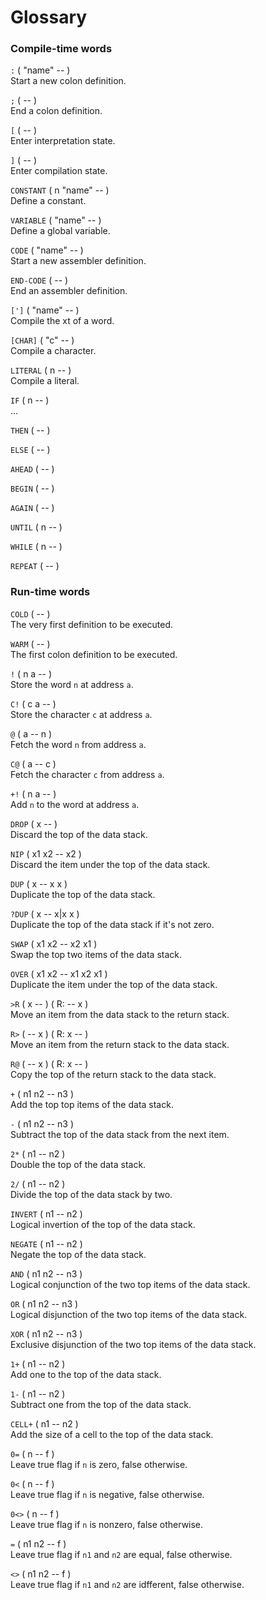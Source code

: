# Glossary 
 
### Compile-time words

`:` ( "name" -- )  
Start a new colon definition.

`;` ( -- )  
End a colon definition.

`[` ( -- )  
Enter interpretation state.

`]` ( -- )  
Enter compilation state.

`CONSTANT` ( n "name" -- )  
Define a constant.

`VARIABLE` ( "name" -- )  
Define a global variable.

`CODE` ( "name" -- )  
Start a new assembler definition.

`END-CODE` ( -- )  
End an assembler definition.

`[']` ( "name" -- )  
Compile the xt of a word.

`[CHAR]` ( "c" -- )  
Compile a character.

`LITERAL` ( n -- )  
Compile a literal.

`IF` ( n -- )  
...

`THEN` ( -- )

`ELSE` ( -- )

`AHEAD` ( -- )

`BEGIN` ( -- )

`AGAIN` ( -- )

`UNTIL` ( n -- )

`WHILE` ( n -- )

`REPEAT` ( -- )

### Run-time words

`COLD` ( -- )  
The very first definition to be executed.

`WARM` ( -- )  
The first colon definition to be executed.

`!` ( n a -- )  
Store the word `n` at address `a`.

`C!` ( c a -- )  
Store the character `c` at address `a`.

`@` ( a -- n )  
Fetch the word `n` from address `a`.

`C@` ( a -- c )  
Fetch the character `c` from address `a`.

`+!` ( n a -- )  
Add `n` to the word at address `a`.

`DROP` ( x -- )  
Discard the top of the data stack.

`NIP` ( x1 x2 -- x2 )  
Discard the item under the top of the data stack.

`DUP` ( x -- x x )  
Duplicate the top of the data stack.

`?DUP` ( x -- x|x x )  
Duplicate the top of the data stack if it's not zero.

`SWAP` ( x1 x2 -- x2 x1 )  
Swap the top two items of the data stack.

`OVER` ( x1 x2 -- x1 x2 x1 )  
Duplicate the item under the top of the data stack.

`>R` ( x -- ) ( R: -- x )  
Move an item from the data stack to the return stack.

`R>` ( -- x ) ( R: x -- )  
Move an item from the return stack to the data stack.

`R@` ( -- x ) ( R: x -- )  
Copy the top of the return stack to the data stack.

`+` ( n1 n2 -- n3 )  
Add the top top items of the data stack.

`-` ( n1 n2 -- n3 )  
Subtract the top of the data stack from the next item.

`2*` ( n1 -- n2 )  
Double the top of the data stack.

`2/` ( n1 -- n2 )  
Divide the top of the data stack by two.

`INVERT` ( n1 -- n2 )  
Logical invertion of the top of the data stack.

`NEGATE` ( n1 -- n2 )  
Negate the top of the data stack.

`AND` ( n1 n2 -- n3 )  
Logical conjunction of the two top items of the data stack.

`OR` ( n1 n2 -- n3 )  
Logical disjunction of the two top items of the data stack.

`XOR` ( n1 n2 -- n3 )  
Exclusive disjunction of the two top items of the data stack.

`1+` ( n1 -- n2 )  
Add one to the top of the data stack.

`1-` ( n1 -- n2 )  
Subtract one from the top of the data stack.

`CELL+` ( n1 -- n2 )  
Add the size of a cell to the top of the data stack.

`0=` ( n -- f )  
Leave true flag if `n` is zero, false otherwise.

`0<` ( n -- f )  
Leave true flag if `n` is negative, false otherwise.

`0<>` ( n -- f )  
Leave true flag if `n` is nonzero, false otherwise.

`=` ( n1 n2 -- f )  
Leave true flag if `n1` and `n2` are equal, false otherwise.

`<>` ( n1 n2 -- f )  
Leave true flag if `n1` and `n2` are idfferent, false otherwise.

